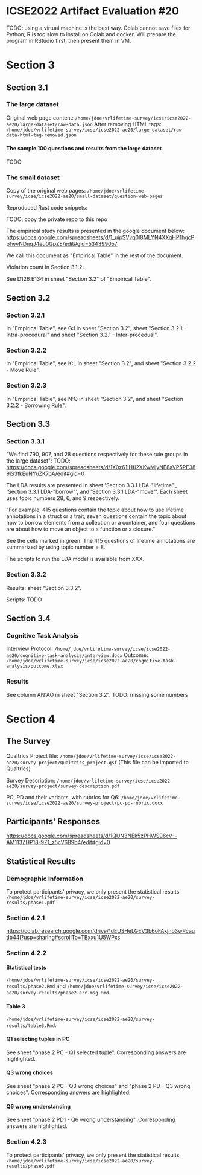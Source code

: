 # ICSE2022 Artifact Evaluation #20
TODO: using a virtual machine is the best way. Colab cannot save files for Python; R is too slow to install on Colab and docker. 
Will prepare the program in RStudio first, then present them in VM.

# Section 3
## Section 3.1
### The large dataset
Original web page content:
`/home/jdoe/vrlifetime-survey/icse/icse2022-ae20/large-dataset/raw-data.json`
After removing HTML tags:
`/home/jdoe/vrlifetime-survey/icse/icse2022-ae20/large-dataset/raw-data-html-tag-removed.json`
#### The sample 100 questions and results from the large dataset
TODO

### The small dataset
Copy of the original web pages:
`/home/jdoe/vrlifetime-survey/icse/icse2022-ae20/small-dataset/question-web-pages`

Reproduced Rust code snippets:

TODO: copy the private repo to this repo

The empirical study results is presented in the google document below:
https://docs.google.com/spreadsheets/d/1_uipSVvq0l8MLYN4XXqHP1hgcPp1wvNDnqJ4eu0GpZE/edit#gid=534399057

We call this document as "Empirical Table" in the rest of the document.

Violation count in Section 3.1.2:

See D126:E134 in sheet "Section 3.2" of "Empirical Table".


## Section 3.2
### Section 3.2.1
In "Empirical Table", see G:I in sheet "Section 3.2", sheet "Section 3.2.1 - Intra-procedural" and sheet "Section 3.2.1 - Inter-procedual".

### Section 3.2.2
In "Empirical Table", see K:L in sheet "Section 3.2", and sheet "Section 3.2.2 - Move Rule".

### Section 3.2.3
In "Empirical Table", see N:Q in sheet "Section 3.2", and sheet "Section 3.2.2 - Borrowing Rule".

## Section 3.3

### Section 3.3.1
"We find 790, 907, and 28 questions respectively for these rule
groups in the large dataset":
TODO: https://docs.google.com/spreadsheets/d/1X0z61IHfi2XKwMlyNE8aVP5PE389lS3tkEuNYuZK7pA/edit#gid=0

The LDA results are presented in sheet 'Section 3.3.1 LDA-"lifetime"',
'Section 3.3.1 LDA-"borrow"', and 'Section 3.3.1 LDA-"move"'.
Each sheet uses topic numbers 28, 6, and 9 respectively.

"For example, 415 questions contain the topic about how
to use lifetime annotations in a struct or a trait, seven questions
contain the topic about how to borrow elements from a collection or
a container, and four questions are about how to move an object to a
function or a closure."

See the cells marked in green. The 415 questions of lifetime annotations
are summarized by using topic number = 8.

The scripts to run the LDA model is available from XXX.

### Section 3.3.2
Results: sheet "Section 3.3.2".

Scripts: TODO

## Section 3.4
### Cognitive Task Analysis
Interview Protocol: `/home/jdoe/vrlifetime-survey/icse/icse2022-ae20/cognitive-task-analysis/interview.docx`
Outcome: `/home/jdoe/vrlifetime-survey/icse/icse2022-ae20/cognitive-task-analysis/outcome.xlsx`

### Results
See column AN:AO in sheet "Section 3.2".
TODO: missing some numbers

# Section 4
## The Survey
Qualtrics Project file: `/home/jdoe/vrlifetime-survey/icse/icse2022-ae20/survey-project/Qualtrics_project.qsf` (This file can be imported to Qualtrics)

Survey Description: `/home/jdoe/vrlifetime-survey/icse/icse2022-ae20/survey-project/survey-description.pdf`

PC, PD and their variants, with rubrics for Q6:
`/home/jdoe/vrlifetime-survey/icse/icse2022-ae20/survey-project/pc-pd-rubric.docx`

## Participants' Responses

https://docs.google.com/spreadsheets/d/1QUN3NEk5zPHWS96cV--AM113ZHP18-9Z1_z5cV6B9b4/edit#gid=0

## Statistical Results

### Demographic Information
To protect participants' privacy, we only present the statistical results.
`/home/jdoe/vrlifetime-survey/icse/icse2022-ae20/survey-results/phase1.pdf`

### Section 4.2.1
https://colab.research.google.com/drive/1dEUSHeLGEV3b6oFAkjnb3wPcautIb44I?usp=sharing#scrollTo=TBxxu1U5WPxs

### Section 4.2.2 
#### Statistical tests
`/home/jdoe/vrlifetime-survey/icse/icse2022-ae20/survey-results/phase2.Rmd` and `/home/jdoe/vrlifetime-survey/icse/icse2022-ae20/survey-results/phase2-err-msg.Rmd`.
#### Table 3
`/home/jdoe/vrlifetime-survey/icse/icse2022-ae20/survey-results/table3.Rmd`.
#### Q1 selecting tuples in PC
See sheet "phase 2 PC - Q1 selected tuple". 
Corresponding answers are highlighted.
#### Q3 wrong choices
See sheet "phase 2 PC - Q3 wrong choices" and "phase 2 PD - Q3 wrong choices".
Corresponding answers are highlighted.
#### Q6 wrong understanding
See sheet "phase 2 PD1 - Q6 wrong understanding".
Corresponding answers are highlighted.
### Section 4.2.3 
To protect participants' privacy, we only present the statistical results.
`/home/jdoe/vrlifetime-survey/icse/icse2022-ae20/survey-results/phase3.pdf`

